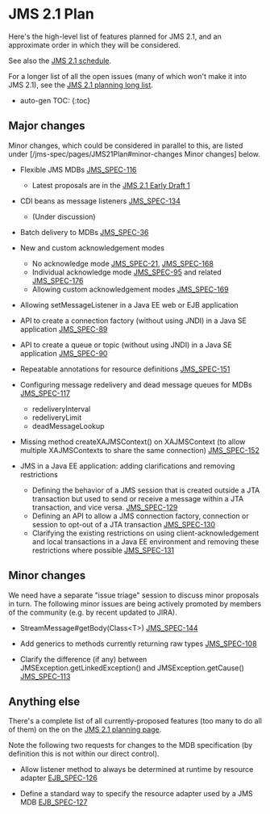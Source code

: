 # JMS 2.1 Plan

Here's the high-level list of features planned for JMS 2.1, and an approximate order in which they will be considered. 

See also the [JMS 2.1 schedule](/jms-spec/pages/JMS21#jms-21-schedule).

For a longer list of all the open issues (many of which won't make it into JMS 2.1), see the [JMS 2.1 planning long list](/jms-spec/pages/JMS21LongList).

* auto-gen TOC:
{:toc}

## Major changes 

Minor changes, which could be considered in parallel to this, are listed under [/jms-spec/pages/JMS21Plan#minor-changes Minor changes] below.

* Flexible JMS MDBs [JMS_SPEC-116](https://github.com/javaee/jms-spec/issues/116)
  * Latest proposals are in the [JMS 2.1 Early Draft 1](https://jcp.org/aboutJava/communityprocess/edr/jsr368/index.html)

* CDI beans as message listeners [JMS_SPEC-134](https://github.com/javaee/jms-spec/issues/134)
  * (Under discussion)

* Batch delivery to MDBs [JMS_SPEC-36](https://github.com/javaee/jms-spec/issues/36)

* New and custom acknowledgement modes
  * No acknowledge mode [JMS_SPEC-21](https://github.com/javaee/jms-spec/issues/21), [JMS_SPEC-168](https://github.com/javaee/jms-spec/issues/168)
  * Individual acknowledge mode [JMS_SPEC-95](https://github.com/javaee/jms-spec/issues/95) and related [JMS_SPEC-176](https://java.net/jira/browse/JMS_SPEC-176)
  * Allowing custom acknowledgement modes [JMS_SPEC-169](https://java.net/jira/browse/JMS_SPEC-169)

* Allowing setMessageListener in a Java EE web or EJB application

* API to create a connection factory (without using JNDI) in a Java SE application [JMS_SPEC-89](https://java.net/jira/browse/JMS_SPEC-89)

* API to create a queue or topic (without using JNDI) in a Java SE application [JMS_SPEC-90](https://java.net/jira/browse/JMS_SPEC-90)

* Repeatable annotations for resource definitions [JMS_SPEC-151](https://java.net/jira/browse/JMS_SPEC-151)

* Configuring message redelivery and dead message queues for MDBs [JMS_SPEC-117](https://java.net/jira/browse/JMS_SPEC-117)
  * redeliveryInterval
  * redeliveryLimit
  * deadMessageLookup

* Missing method createXAJMSContext() on XAJMSContext (to allow multiple XAJMSContexts to share the same connection) [JMS_SPEC-152](https://github.com/javaee/jms-spec/issues/152)

* JMS in a Java EE application: adding clarifications and removing restrictions
  * Defining the behavior of a JMS session that is created outside a JTA transaction but used to send or receive a message within a JTA transaction, and vice versa. [JMS_SPEC-129](https://java.net/jira/browse/JMS_SPEC-129)
  * Defining an API to allow a JMS connection factory, connection or session to opt-out of a JTA transaction [JMS_SPEC-130](https://github.com/javaee/jms-spec/issues/130)
  * Clarifying the existing restrictions on using client-acknowledgement and local transactions in a Java EE environment and removing these restrictions where possible [JMS_SPEC-131](https://java.net/jira/browse/JMS_SPEC-131)

## Minor changes 

We need have a separate "issue triage" session to discuss minor proposals in turn. The following minor issues are being actively promoted by members of the community (e.g. by recent updated to JIRA).

* StreamMessage#getBody(Class&lt;T&gt;) [JMS_SPEC-144](https://java.net/jira/browse/JMS_SPEC-144)

*  Add generics to methods currently returning raw types  [JMS_SPEC-108](https://java.net/jira/browse/JMS_SPEC-108)

* Clarify the difference (if any) between JMSException.getLinkedException() and JMSException.getCause()  [JMS_SPEC-113](https://java.net/jira/browse/JMS_SPEC-113)

## Anything else 

There's a complete list of all currently-proposed features (too many to do all of them) on the on the [JMS 2.1 planning page](/jms-spec/pages/JMS21Planning).

Note the following two requests for changes to the MDB specification (by definition this is not within our direct control).

* Allow listener method to always be determined at runtime by resource adapter [EJB_SPEC-126](http://java.net/jira/browse/EJB_SPEC-126)

* Define a standard way to specify the resource adapter used by a JMS MDB [EJB_SPEC-127](http://java.net/jira/browse/EJB_SPEC-127)
